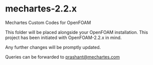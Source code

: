 mechartes-2.2.x
===============

Mechartes Custom Codes for OpenFOAM

This folder will be placed alongside your OpenFOAM installation. This project has been initiated with OpenFOAM-2.2.x in mind.

Any further changes will be promptly updated.

Queries can be forwarded to prashant@mechartes.com
